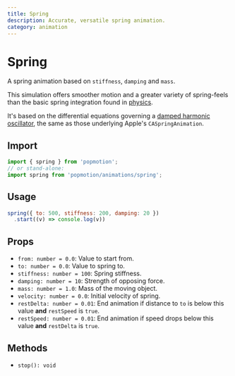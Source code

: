 ```yaml
---
title: Spring
description: Accurate, versatile spring animation.
category: animation
---
```


# Spring

A spring animation based on `stiffness`, `damping` and `mass`.

This simulation offers smoother motion and a greater variety of spring-feels than the basic spring integration found in [physics](/api/physics).

It's based on the differential equations governing a [damped harmonic oscillator](https://en.wikipedia.org/wiki/Harmonic_oscillator#Damped_harmonic_oscillator), the same as those underlying Apple's `CASpringAnimation`.

## Import

```javascript
import { spring } from 'popmotion';
// or stand-alone:
import spring from 'popmotion/animations/spring';
```

## Usage

```javascript
spring({ to: 500, stiffness: 200, damping: 20 })
  .start((v) => console.log(v))
```

## Props

- `from: number = 0.0`: Value to start from.
- `to: number = 0.0`: Value to spring to.
- `stiffness: number = 100`: Spring stiffness.
- `damping: number = 10`: Strength of opposing force.
- `mass: number = 1.0`: Mass of the moving object.
- `velocity: number = 0.0`: Initial velocity of spring.
- `restDelta: number = 0.01`: End animation if distance to `to` is below this value **and** `restSpeed` is `true`.
- `restSpeed: number = 0.01`: End animation if speed drops below this value **and** `restDelta` is `true`.

## Methods

- `stop(): void`